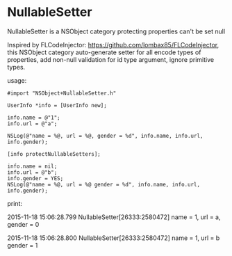 # NullableSetter
NullableSetter is a NSObject category protecting properties can't be set null

Inspired by FLCodeInjector: https://github.com/lombax85/FLCodeInjector, this NSObject category auto-generate setter for all encode types of properties, add non-null validation for id type argument, ignore primitive types.

usage:


    #import "NSObject+NullableSetter.h"
    
    UserInfo *info = [UserInfo new];
    
    info.name = @"1";
    info.url = @"a";
    
    NSLog(@"name = %@, url = %@, gender = %d", info.name, info.url, info.gender);
    
    [info protectNullableSetters];
    
    info.name = nil;
    info.url = @"b";
    info.gender = YES;
    NSLog(@"name = %@, url = %@ gender = %d", info.name, info.url, info.gender);
    

print:

2015-11-18 15:06:28.799 NullableSetter[26333:2580472] name = 1, url = a, gender = 0

2015-11-18 15:06:28.800 NullableSetter[26333:2580472] name = 1, url = b gender = 1

